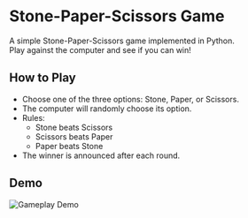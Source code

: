 # Stone-Paper-Scissors Game

A simple Stone-Paper-Scissors game implemented in Python.  
Play against the computer and see if you can win!

## How to Play

- Choose one of the three options: Stone, Paper, or Scissors.
- The computer will randomly choose its option.
- Rules:
  - Stone beats Scissors
  - Scissors beats Paper
  - Paper beats Stone
- The winner is announced after each round.

## Demo

![Gameplay Demo]("C:\Users\Aadit\OneDrive\Desktop\Stone_Paper_Scissor\demo_video.mp4")
